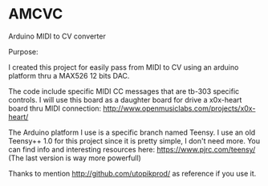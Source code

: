 AMCVC
=====

Arduino MIDI to CV converter

Purpose:

I created this project for easily pass from MIDI to CV using an arduino platform thru a MAX526 12 bits DAC.

The code include specific MIDI CC messages that are tb-303 specific controls. I will use this board as a daughter board for drive a x0x-heart board thru MIDI connection: http://www.openmusiclabs.com/projects/x0x-heart/

The Arduino platform I use is a specific branch named Teensy. I use an old Teensy++ 1.0 for this project since it is pretty simple, I don't need more. You can find info and interesting resources here: https://www.pjrc.com/teensy/
(The last version is way more powerfull)

Thanks to mention http://github.com/utopikprod/ as reference if you use it.
